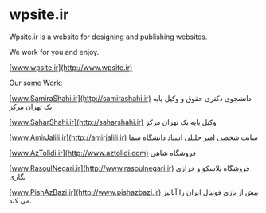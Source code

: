 # wpsite.ir
Wpsite.ir is a website for designing and publishing websites.

We work for you and enjoy.


[www.wpsite.ir](http://www.wpsite.ir)

Our some Work: 

[www.SamiraShahi.ir](http://samirashahi.ir) دانشجوی دکتری حقوق و وکیل پایه یک تهران مرکز

[www.SaharShahi.ir](http://saharshahi.ir) وکیل پایه یک تهران مرکز

[www.AmirJalili.ir](http://amirjalili.ir) سایت شخصی امیر جلیلی استاد دانشگاه سما

[www.AzTolidi.ir](http://www.aztolidi.com) فروشگاه شاهی

[www.RasoulNegari.ir](http://www.rasoulnegari.ir) فروشگاه پلاسکو و خرازی نگاری


[www.PishAzBazi.ir](http://www.pishazbazi.ir) پیش از بازی فوتبال ابران را آنالیز می کند.
